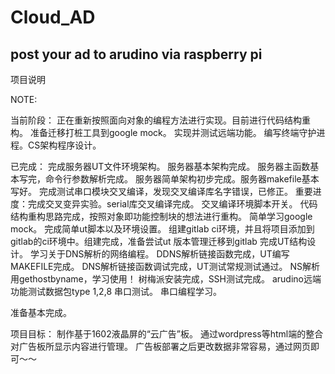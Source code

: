 Cloud_AD
==============================================
post your ad to arudino via raspberry pi
----------------------------------------------
项目说明


NOTE:

当前阶段：
正在重新按照面向对象的编程方法进行实现。目前进行代码结构重构。
准备迁移打桩工具到google mock。
实现并测试远端功能。
编写终端守护进程。CS架构程序设计。

已完成：
完成服务器UT文件环境架构。
服务器基本架构完成。
服务器主函数基本写完，命令行参数解析完成。
服务器简单架构初步完成。服务器makefile基本写好。
完成测试串口模块交叉编译，发现交叉编译库名字错误，已修正。
重要进度：完成交叉变异实验。serial库交叉编译完成。
交叉编译环境脚本开关。
代码结构重构思路完成，按照对象即功能控制块的想法进行重构。
简单学习google mock。
完成简单ut脚本以及环境设置。
组建gitlab ci环境，并且将项目添加到gitlab的ci环境中。组建完成，准备尝试ut
版本管理迁移到gitlab
完成UT结构设计。
学习关于DNS解析的网络编程。
DDNS解析链接函数完成，UT编写MAKEFILE完成。
DNS解析链接函数调试完成，UT测试常规测试通过。
NS解析用gethostbyname，学习使用！
树梅派安装完成，SSH测试完成。
arudino远端功能测试数据包type 1,2,8
串口测试。
串口编程学习。

准备基本完成。

项目目标：
制作基于1602液晶屏的“云广告”板。
通过wordpress等html端的整合对广告板所显示内容进行管理。
广告板部署之后更改数据非常容易，通过网页即可～～
